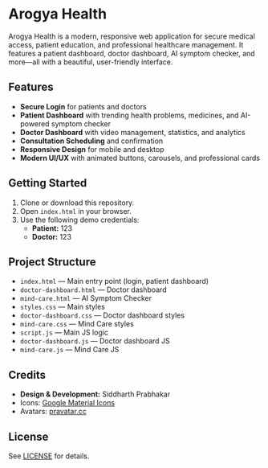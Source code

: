 # Arogya Health

Arogya Health is a modern, responsive web application for secure medical access, patient education, and professional healthcare management. It features a patient dashboard, doctor dashboard, AI symptom checker, and more—all with a beautiful, user-friendly interface.

## Features
- **Secure Login** for patients and doctors
- **Patient Dashboard** with trending health problems, medicines, and AI-powered symptom checker
- **Doctor Dashboard** with video management, statistics, and analytics
- **Consultation Scheduling** and confirmation
- **Responsive Design** for mobile and desktop
- **Modern UI/UX** with animated buttons, carousels, and professional cards

## Getting Started
1. Clone or download this repository.
2. Open `index.html` in your browser.
3. Use the following demo credentials:
   - **Patient:** 123
   - **Doctor:** 123

## Project Structure
- `index.html` — Main entry point (login, patient dashboard)
- `doctor-dashboard.html` — Doctor dashboard
- `mind-care.html` — AI Symptom Checker
- `styles.css` — Main styles
- `doctor-dashboard.css` — Doctor dashboard styles
- `mind-care.css` — Mind Care styles
- `script.js` — Main JS logic
- `doctor-dashboard.js` — Doctor dashboard JS
- `mind-care.js` — Mind Care JS

## Credits
- **Design & Development:** Siddharth Prabhakar
- Icons: [Google Material Icons](https://fonts.google.com/icons)
- Avatars: [pravatar.cc](https://pravatar.cc/)

## License
See [LICENSE](LICENSE) for details.
